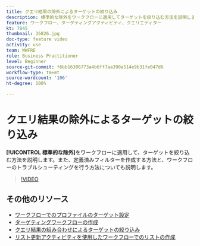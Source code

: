 ```yaml
---
title: クエリ結果の除外によるターゲットの絞り込み
description: 標準的な除外をワークフローに適用してターゲットを絞り込む方法を説明します。また、定義済みフィルターを作成する方法と、ワークフローのトラブルシューティングを行う方法についても説明します。
feature: ワークフロー、ターゲティングアクティビティ、クエリエディター
kt: 7845
thumbnail: 36826.jpg
doc-type: feature video
activity: use
team: WWFRE
role: Business Practitioner
level: Beginner
source-git-commit: f6bb16306773a4b6ff7aa390a514e9b31fe047d6
workflow-type: tm+mt
source-wordcount: '106'
ht-degree: 100%

---
```



# クエリ結果の除外によるターゲットの絞り込み

**[!UICONTROL 標準的な除外]**&#x200B;をワークフローに適用して、ターゲットを絞り込む方法を説明します。また、定義済みフィルターを作成する方法と、ワークフローのトラブルシューティングを行う方法についても説明します。

>[!VIDEO](https://video.tv.adobe.com/v/36826?quality=12)

## その他のリソース

* [ワークフローでのプロファイルのターゲット設定](/help/profile-management/target-profiles-in-a-workflow.md)
* [ターゲティングワークフローの作成](/help/process-management/create-a-targeting-workflow.md)
* [クエリ結果の組み合わせによるターゲットの絞り込み](/help/process-management/refine-targets-by-combining-query-results.md)
* [リスト更新アクティビティを使用したワークフローでのリストの作成](/help/process-management/use-the-update-list-activity.md)
